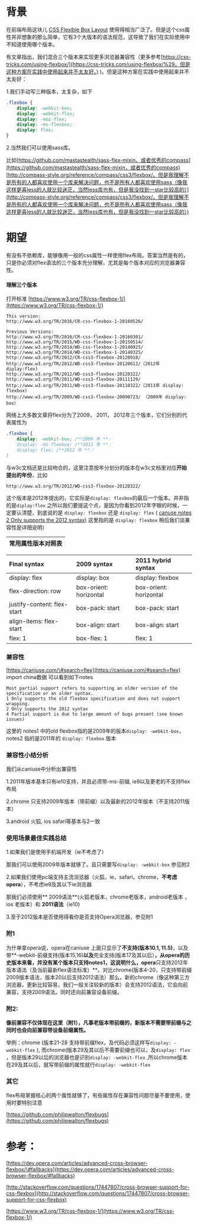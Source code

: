 # 背景

在前端布局这块儿 [CSS Flexible Box Layout](https://www.w3.org/TR/css-flexbox-1/) 使用得相当广泛了。但是这个css属性并非想象的那么简单，它有3个大版本的语法规范，这导致了我们在实际使用中不知道使用哪个版本。

有文章指出，我们混合三个版本来实现更多浏览器兼容性（更多参考[https://css-tricks.com/using-flexbox/](https://css-tricks.com/using-flexbox/%29。但是这种方案在实践中使用起来并不太友好。) \)。但是这种方案在实践中使用起来并不太友好：

1.我们手动写三种版本，太复杂，如下

```css
.flexbox { 
    display: -webkit-box; 
    display: -webkit-flex; 
    display: -moz-flex; 
    display: -ms-flexbox; 
    display: flex; 
}
```

2.当然我们可以使用sass库。

比如[https://github.com/mastastealth/sass-flex-mixin，或者优秀的compass](https://github.com/mastastealth/sass-flex-mixin，或者优秀的compass)  [http://compass-style.org/reference/compass/css3/flexbox/。但是我理解不是所有的人都喜欢使用一个库来解决问题，也不是所有人都喜欢使用sass（像我这样更喜less的人就比较迷茫，当然less库也有，但是我没找到一star比较高的）](http://compass-style.org/reference/compass/css3/flexbox/。但是我理解不是所有的人都喜欢使用一个库来解决问题，也不是所有人都喜欢使用sass（像我这样更喜less的人就比较迷茫，当然less库也有，但是我没找到一star比较高的）)

# 期望

有没有不依赖库，能够像用一般的css属性一样使用flex布局。答案当然是有的，只是你必须对flex语法的三个版本充分理解，尤其是每个版本对应的浏览器兼容性。

#### 理解三个版本

打开标准  [https://www.w3.org/TR/css-flexbox-1/](https://www.w3.org/TR/css-flexbox-1/)

```
This version:
http://www.w3.org/TR/2016/CR-css-flexbox-1-20160526/

Previous Versions:
http://www.w3.org/TR/2016/CR-css-flexbox-1-20160301/
http://www.w3.org/TR/2015/WD-css-flexbox-1-20150514/
http://www.w3.org/TR/2014/WD-css-flexbox-1-20140925/
http://www.w3.org/TR/2014/WD-css-flexbox-1-20140325/
http://www.w3.org/TR/2012/CR-css3-flexbox-20120918/
http://www.w3.org/TR/2012/WD-css3-flexbox-20120612/（2012年 diplay:flex)
http://www.w3.org/TR/2012/WD-css3-flexbox-20120322/
http://www.w3.org/TR/2011/WD-css3-flexbox-20111129/
http://www.w3.org/TR/2011/WD-css3-flexbox-20110322/（2011年 display: flexbox)
http://www.w3.org/TR/2009/WD-css3-flexbox-20090723/ （2009年 display: box）
```

网络上大多数文章将flex分为了2009， 2011， 2012年三个版本，它们分别的代表属性为

```css
.flexbox { 
    display: -webkit-box; /**2009 年 **／
    display: -ms-flexbox; /**2011 年 **／
    display: flex; /**2012 年 **／
}
```

与w3c文档还是比较吻合的，这里注意按年分划分的版本在w3c文档里对应**开始提出的年份**，比如

```
http://www.w3.org/TR/2012/WD-css3-flexbox-20120322/
```

这个版本是2012年提出的，它实际是`display: flexbox`的最后一个版本。并非指的是`diplay:flex` 之所以我们要提这个点，是因为你看到2012年字眼的时候，一定要认清楚，到底说的是 `display: flexbox` 还是 `display: flex` \( [canuse notes 2 Only supports the 2012 syntax\)](https://caniuse.com/#search=flex)  这里指的是 `display: flexbox` 稍后我们谈兼容性是详细说明）

| 常用属性版本对照表 |
| :---: |


| Final syntax | 2009 syntax | 2011 hybrid syntax |
| :--- | :--- | :--- |
| display: flex | display: box | display: flexbox |
| flex-direction: row | box-orient: horizontal | box-orient: horizontal |
| justify-content: flex-start | box-pack: start | box-pack: start |
| align-items: flex-start | box-align: start | box-align: start |
| flex: 1 | box-flex: 1 | flex: 1 |

### 兼容性

[https://caniuse.com/\#search=flex](https://caniuse.com/#search=flex)     import china数据 可以看到如下notes

```
Most partial support refers to supporting an older version of the specification or an older syntax.
1 Only supports the old flexbox specification and does not support wrapping.
2 Only supports the 2012 syntax
4 Partial support is due to large amount of bugs present (see known issues)
```

这里的 notes1 中的old flexbox指的是2009年的版本`display: -webkit-box`，notes2 指的是2011年的 `display: flexbox` 版本

### 兼容性小**结分析**

我们从caniuse中分析出兼容性

1.2011年版本基本只有ie10支持，并且必须带-ms-前缀, ie9以及更老的不支持flex布局

2.chrome 只支持2009年版本（带前缀）以及最新的2012年版本（不支持2011版本）

3.android 火狐, ios safari等基本与2一致

### 使用场景最佳实践总结

1.如果我们是使用手机端开发（ie不考虑了）

那我们可以使用2009年版本就够了。且只需要写`display: -webkit-box` 参见附2

2.如果我们使用pc端支持主流浏览器（火狐，ie，safari，chrome，**不考虑opera**），不考虑ie9及其以下ie浏览器

那我们必须使用** 2009语法**\(火狐老版本，chrome老版本，android老版本 ，ios 老版本）和 **2011语法**（ie10\)

3.至于2012版本是否使用得看你是否支持Opera浏览器，参见附1

### 附1

为什单拿opera说，opera在caniuse 上面只显示了**不支持\(版本10.1, 11.5\)**，以及带**-webkit-前缀支持\(版本15,16\)**以及**完全支持\(版本17及其以后）**，从opera的历史版本来看，并没有某个版本只支持notes1，这说明什么，opera**只支持2012年版本语法（及当前最新flex语法标准）**。对比chrome\(版本4-20，只支持带前缀 2009版本语法，版本20以后支持2012语法）那么，新的chrome（像这种第三方浏览器，更新比较容易，我们一般关注较新的版本）会支持2012语法，它会向前兼容，支持2009语法。同时还向前兼容设备前缀。

### **附2:**

**像前兼容不仅体现在这里（附1），凡事老版本带前缀的，新版本不需要带前缀与之同时也会向前兼容带设备前缀属性。**

举例：chrome \(版本21-28 支持带前缀flex，及代码必须这样写`display: -webkit-flex` \), 而chrome\(版本29及其以后不需要前缀也可以，及`display: flex` ，但是版本29以后的浏览器也是识别`display: -webkit-flex` ,所以chrome版本在29及其以后，就写带前缀的属性就行`display: -webkit-flex`

### **其它**

flex布局掌握核心的两个属性就够了，有些属性存在兼容性问题尽量不要使用，使用时要特别注意

[https://github.com/philipwalton/flexbugs](https://github.com/philipwalton/flexbugs)

# 参考：

[https://dev.opera.com/articles/advanced-cross-browser-flexbox/\#fallbacks](https://dev.opera.com/articles/advanced-cross-browser-flexbox/#fallbacks)

[http://stackoverflow.com/questions/17447807/cross-browser-support-for-css-flexbox](http://stackoverflow.com/questions/17447807/cross-browser-support-for-css-flexbox)

[https://www.w3.org/TR/css-flexbox-1/](https://www.w3.org/TR/css-flexbox-1/)

# 



